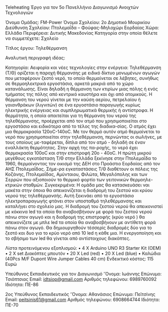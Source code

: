 Teleheating
Έργο για τον 5o Πανελλήνιο Διαγωνισμό Ανοιχτών Τεχνολογιών 

Όνομα Ομάδας:  FM-Power
Όνομα Σχολείου: 2ο Δημοτικό Μουρικίου
Διεύθυνση Σχολείου: Πτολεμαΐδα – Φούφας-Μηλοχώρι Εορδαίας
Χώρα: Ελλάδα
Περιφέρεια: Δυτικής Μακεδονίας
Κατηγορία στην οποία θέλετε να συμμετέχετε: Σχολείο

Τίτλος έργου: Τηλεθέρμανση

Αναλυτική περιγραφή ιδέας: 

Κατηγορία: 
Αειφορία και νέες τεχνολογίες στην ενέργεια: Τηλεθέρμανση (Τ/Θ) ορίζεται η παροχή θέρμανσης με ειδικό δίκτυο μονωμένων αγωγών που μεταφέρουν ζεστό νερό, το οποίο θερμαίνεται σε λέβητες, συνήθως σε θερμοηλεκτρικά εργοστάσια, αρκετά μακριά από το χώρο κατανάλωσης. Είναι δηλαδή η θέρμανση των κτιρίων μιας πόλης ή ενός τμήματος της πόλης από κεντρικό καυστήρα και όχι από ατομικούς. 
Η θέρμανση του νερού γίνεται με την καύση αερίου, πετρελαίου ή γαιανθράκων (λιγνιτών) σε ένα εργοστάσιο παραγωγής κυρίως ηλεκτρικής ενέργειας και συμπληρωματικά θερμικής ή αντίστροφα. 
Η θερμότητα, η οποία απαιτείται για τη θέρμανση του νερού της τηλεθέρμανσης, προέρχεται από τον ατμό που χρησιμοποιείται στο εργοστάσιο και ειδικότερα από το τέλος της διαδικα-σίας. Ο ατμός έχει μια θερμοκρασία 120οC-140οC. Με τον θερμό αυτόν ατμό θερμαίνεται το νερό που χρησιμοποιείται στην τηλεθέρμανση, περνώντας οι σωλήνες, με τους οποίους με-ταφέρεται, δίπλα από τον ατμό - δηλαδή σε έναν εναλλάκτη θερμότητας. Στην αρχή της πα-ροχής, το νερό έχει θερμοκρασία 100οC και στην επιστροφή 20ο - 40οC. 
Η πρώτη μικρού μεγέθους εγκατάσταση Τ/Θ στην Ελλάδα ξεκίνησε στην Πτολεμαΐδα το 1960, θερμαίνοντας τον οικισμό της ΔΕΗ στο Προάστιο Εορδαίας από τον ΑΗΣ Πτολεμαΐδας. Σήμε-ρα εγκαταστάσεις Τ/Θ διαθέτουν οι πόλεις της Κοζάνης, Πτολεμαΐδας, Αμύνταιου, Φιλώτα, Μεγαλόπολης και των Σερρών που αξιοποιούν το θερμικό φορτίο των γειτονικών θερμοηλε-κτρικών σταθμών. 
Συγκεκριμένα:
Η ομάδα μας θα κατασκευάσει ναι μακέτα στην όποια θα απεικονίζεται η διαδρομή του ζεστού και κρύου νερού της τηλεθέρμανσής. Αυτή ξεκινάει από το εργοστάσιο ηλεκτροπαραγωγής  φτάνει στον υποσταθμό τηλεθέρμανσης και καταλήγει στο σχολείο μας. Η διαδρομή του ζεστού νερού θα απεικονιστεί με κόκκινα led τα οποία θα αναβοσβήνουν με φορά του ζεστού νερού πάνω στον αγωγό και η διαδρομή της επιστροφής (κρύο νερό ) θα απεικονίζετε με μπλε led τα οποία θα αναβοσβήνουν με αντίθετη φορά πάνω στον αγωγό. Θα δημιουργηθούν τέσσερίς διαδρομές δύο για το ζεστό και δυο για το κρύο νερό από 10 led η κάθε μια. Η ενεργοποίηση και το σβήσιμο των led θα γίνεται από αντίστοιχους διακόπτες. 

Λίστα προτεινόμενου εξοπλισμού:
•	4 X Arduino UNO R3 Starter Kit (OEM)
•	2 Χ set Διακόπτες μπουτόν 
•	20 Χ Led (red)
•	20 Χ Led (blue)
•	Καλώδια (40Pcs M/F Dupont Wire Jumper Cables 40 cm)
Ενδεικτικό κόστος: 115 Ευρώ

Υπεύθυνος Εκπαιδευτικός για τον Διαγωνισμό
'Όνομα: Ιωάννης
Επώνυμο: Τσιόπτσιας
Email: idtsiop@gmail.com
Αριθμός τηλεφώνου: 6989760092
Ιδιότητα: ΠΕ-86

2ος Υπεύθυνος Εκπαιδευτικός
'Όνομα: Αθανάσιος
Επώνυμο: Πεϊτσίνης
Email: peitsinis61@gmail.com
Αριθμός τηλεφώνου: 6908664744
Ιδιότητα: ΠΕ-70
